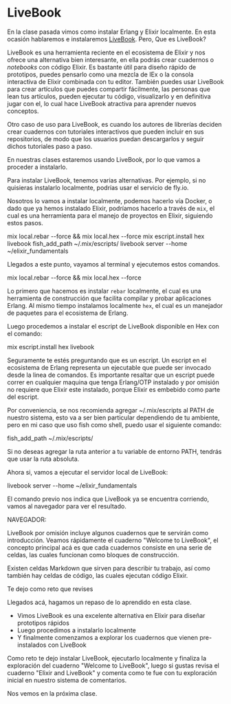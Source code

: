 # LiveBook

En la clase pasada vimos como instalar Erlang y Elixir localmente. En esta
ocasión hablaremos e instalaremos [LiveBook](https://livebook.dev). Pero, Que es LiveBook?

LiveBook es una herramienta reciente en el ecosistema de Elixir y nos ofrece
una alternativa bien interesante, en ella podrás crear cuadernos o _notebooks_
con código Elixir. Es bastante útil para diseño rápido de prototipos, puedes
pensarlo como una mezcla de IEx o la consola interactiva de Elixir combinada
con tu editor. También puedes usar LiveBook para crear artículos que puedes
compartir fácilmente, las personas que lean tus artículos, pueden ejecutar tu
código, visualizarlo y en definitiva jugar con el, lo cual hace LiveBook
atractiva para aprender nuevos conceptos. 

Otro caso de uso para LiveBook, es cuando los autores de librerías deciden crear
cuadernos con tutoriales interactivos que pueden incluir en sus repositorios,
de modo que los usuarios puedan descargarlos y seguir dichos tutoriales paso a
paso.

En nuestras clases estaremos usando LiveBook, por lo que vamos a proceder a
instalarlo.

Para instalar LiveBook, tenemos varias alternativas. Por ejemplo, si no
quisieras instalarlo localmente, podrías usar el servicio de fly.io.

Nosotros lo vamos a instalar localmente, podemos hacerlo vía Docker, o dado que
ya hemos instalado Elixir, podríamos hacerlo a través de `mix`, el cual es una
herramienta para el manejo de proyectos en Elixir, siguiendo estos pasos.

mix local.rebar --force && mix local.hex --force
mix escript.install hex livebook
fish_add_path ~/.mix/escripts/
livebook server --home ~/elixir_fundamentals

Llegados a este punto, vayamos al terminal y ejecutemos estos comandos.

mix local.rebar --force && mix local.hex --force

Lo primero que hacemos es instalar `rebar` localmente, el cual es una
herramienta de construcción que facilita compilar y probar aplicaciones
Erlang. Al mismo tiempo instalamos localmente `hex`, el cual es un manejador de
paquetes para el ecosistema de Erlang.

Luego procedemos a instalar el escript de LiveBook disponible en Hex con el comando:

mix escript.install hex livebook

Seguramente te estés preguntando que es un escript. Un escript en el ecosistema
de Erlang representa un ejecutable que puede ser invocado desde la linea de
comandos. Es importante resaltar que un escript puede correr en cualquier
maquina que tenga Erlang/OTP instalado y por omisión no requiere que Elixir
este instalado, porque Elixir es embebido como parte del escript.

Por conveniencia, se nos recomienda agregar ~/.mix/escripts al PATH de nuestro
sistema, esto va a ser bien particular dependiendo de tu ambiente, pero en mi
caso que uso fish como shell, puedo usar el siguiente comando:

fish_add_path ~/.mix/escripts/

Si no deseas agregar la ruta anterior a tu variable de entorno PATH, tendrás
que usar la ruta absoluta.

Ahora si, vamos a ejecutar el servidor local de LiveBook:

livebook server --home ~/elixir_fundamentals

El comando previo nos indica que LiveBook ya se encuentra corriendo, vamos al
navegador para ver el resultado.

NAVEGADOR:

LiveBook por omisión incluye algunos cuadernos que te servirán como
introducción. Veamos rápidamente el cuaderno "Welcome to LiveBook", el concepto
principal acá es que cada cuadernos consiste en una serie de celdas, las cuales
funcionan como bloques de construcción.

Existen celdas Markdown que sirven para describir tu trabajo, así como también
hay celdas de código, las cuales ejecutan código Elixir.

Te dejo como reto que revises

Llegados acá, hagamos un repaso de lo aprendido en esta clase.

* Vimos LiveBook es una excelente alternativa en Elixir para diseñar prototipos rápidos
* Luego procedimos a instalarlo localmente
* Y finalmente comenzamos a explorar los cuadernos que vienen pre-instalados con LiveBook

Como reto te dejo instalar LiveBook, ejecutarlo localmente y finaliza la
exploración del cuaderno "Welcome to LiveBook", luego si gustas revisa el
cuaderno "Elixir and LiveBook" y comenta como te fue con tu exploración inicial
en nuestro sistema de comentarios.

Nos vemos en la próxima clase.


